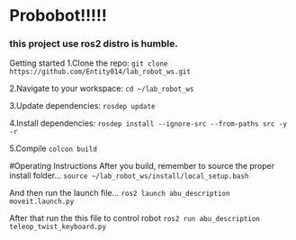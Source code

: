 # Probobot!!!!!
### this project use ros2 distro is humble.
Getting started
1.Clone the repo:
```git clone https://github.com/Entity014/lab_robot_ws.git```

2.Navigate to your workspace:
```cd ~/lab_robot_ws```

3.Update dependencies:
```rosdep update```

4.Install dependencies:
```rosdep install --ignore-src --from-paths src -y -r```

5.Compile
```colcon build```

#Operating Instructions
After you build, remember to source the proper install folder...
```source ~/lab_robot_ws/install/local_setup.bash```

And then run the launch file...
```ros2 launch abu_description moveit.launch.py```

After that run the this file to control robot
```ros2 run abu_description teleop_twist_keyboard.py``` 
